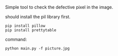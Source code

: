 
Simple tool to check the defective pixel in the image.

should install the pil library first.
```
pip install pillow
pip install prettytable
```

command:
```
python main.py -f picture.jpg
```
